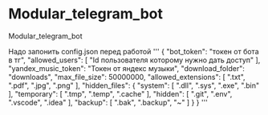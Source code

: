# Modular_telegram_bot
Modular_telegram_bot


Надо запонить config.json перед работой
'''
{
    "bot_token": "токен от бота в тг",
    "allowed_users": [
        "Id пользователя которому нужно дать доступ"
    ],
    "yandex_music_token": "Токен от яндекс музыки",
    "download_folder": "downloads",
    "max_file_size": 50000000,
    "allowed_extensions": [
        ".txt",
        ".pdf",
        ".jpg",
        ".png"
    ],
    "hidden_files": {
        "system": [
            ".dll",
            ".sys",
            ".exe",
            ".bin"
        ],
        "temporary": [
            ".tmp",
            ".temp",
            ".cache"
        ],
        "hidden": [
            ".git",
            ".env",
            ".vscode",
            ".idea"
        ],
        "backup": [
            ".bak",
            ".backup",
            "~"
        ]
    }
}
'''
